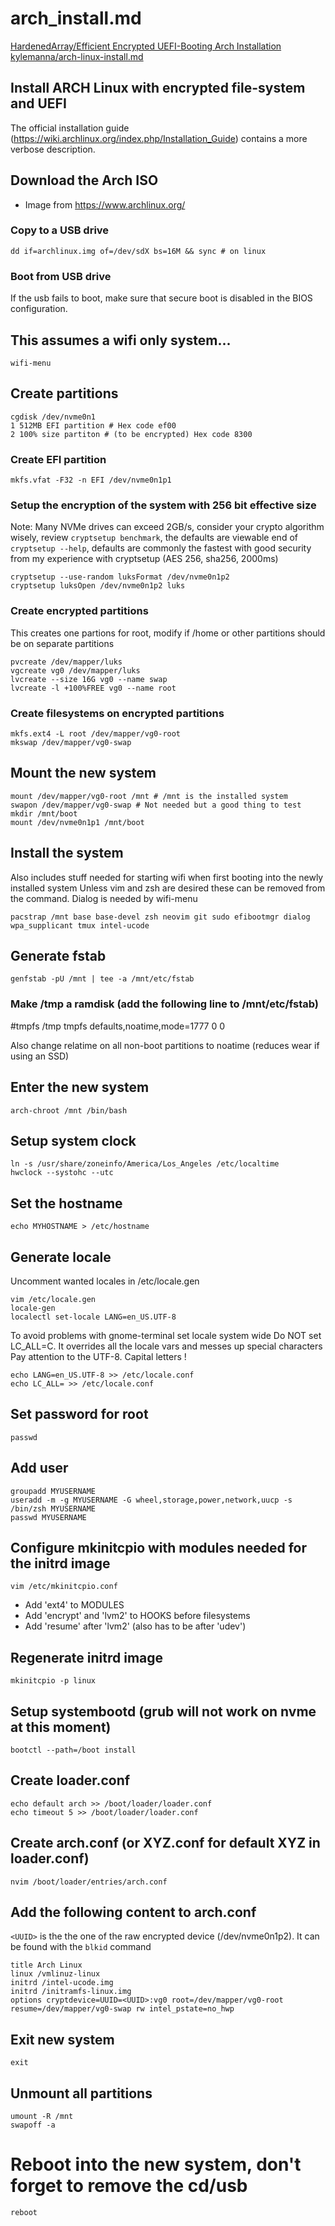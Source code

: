 # arch_install.md

[HardenedArray/Efficient Encrypted UEFI-Booting Arch Installation](https://gist.github.com/HardenedArray/31915e3d73a4ae45adc0efa9ba458b07)
[kylemanna/arch-linux-install.md](https://gist.github.com/kylemanna/cde147d777d243b82a85e9ac16b85458)

## Install ARCH Linux with encrypted file-system and UEFI

The official installation guide (https://wiki.archlinux.org/index.php/Installation_Guide) contains a more verbose description.

## Download the Arch ISO

* Image from https://www.archlinux.org/

### Copy to a USB drive

    dd if=archlinux.img of=/dev/sdX bs=16M && sync # on linux

### Boot from USB drive

If the usb fails to boot, make sure that secure boot is disabled in the BIOS configuration.

## This assumes a wifi only system...

    wifi-menu

## Create partitions

    cgdisk /dev/nvme0n1
    1 512MB EFI partition # Hex code ef00
    2 100% size partiton # (to be encrypted) Hex code 8300

### Create EFI partition

    mkfs.vfat -F32 -n EFI /dev/nvme0n1p1

### Setup the encryption of the system with 256 bit effective size

Note: Many NVMe drives can exceed 2GB/s, consider your crypto algorithm wisely, review `cryptsetup benchmark`, the defaults are viewable end of  `cryptsetup --help`, defaults are commonly the fastest with good security from my experience with cryptsetup (AES 256, sha256, 2000ms)
  
    cryptsetup --use-random luksFormat /dev/nvme0n1p2
    cryptsetup luksOpen /dev/nvme0n1p2 luks

### Create encrypted partitions

This creates one partions for root, modify if /home or other partitions should be on separate partitions

    pvcreate /dev/mapper/luks
    vgcreate vg0 /dev/mapper/luks
    lvcreate --size 16G vg0 --name swap
    lvcreate -l +100%FREE vg0 --name root

### Create filesystems on encrypted partitions
  
    mkfs.ext4 -L root /dev/mapper/vg0-root
    mkswap /dev/mapper/vg0-swap

## Mount the new system

    mount /dev/mapper/vg0-root /mnt # /mnt is the installed system
    swapon /dev/mapper/vg0-swap # Not needed but a good thing to test
    mkdir /mnt/boot
    mount /dev/nvme0n1p1 /mnt/boot

## Install the system 

Also includes stuff needed for starting wifi when first booting into the newly installed system
Unless vim and zsh are desired these can be removed from the command. Dialog is needed by wifi-menu

    pacstrap /mnt base base-devel zsh neovim git sudo efibootmgr dialog wpa_supplicant tmux intel-ucode

## Generate fstab

    genfstab -pU /mnt | tee -a /mnt/etc/fstab

### Make /tmp a ramdisk (add the following line to /mnt/etc/fstab)
#tmpfs	/tmp	tmpfs	defaults,noatime,mode=1777	0	0

Also change relatime on all non-boot partitions to noatime (reduces wear if using an SSD)

## Enter the new system

    arch-chroot /mnt /bin/bash

## Setup system clock

    ln -s /usr/share/zoneinfo/America/Los_Angeles /etc/localtime
    hwclock --systohc --utc

## Set the hostname

    echo MYHOSTNAME > /etc/hostname

## Generate locale

Uncomment wanted locales in /etc/locale.gen

    vim /etc/locale.gen
    locale-gen
    localectl set-locale LANG=en_US.UTF-8

To avoid problems with gnome-terminal set locale system wide
Do NOT set LC_ALL=C. It overrides all the locale vars and messes up special characters
Pay attention to the UTF-8. Capital letters !

    echo LANG=en_US.UTF-8 >> /etc/locale.conf
    echo LC_ALL= >> /etc/locale.conf


## Set password for root

    passwd

## Add user

    groupadd MYUSERNAME
    useradd -m -g MYUSERNAME -G wheel,storage,power,network,uucp -s /bin/zsh MYUSERNAME
    passwd MYUSERNAME

## Configure mkinitcpio with modules needed for the initrd image

    vim /etc/mkinitcpio.conf

* Add 'ext4' to MODULES
* Add 'encrypt' and 'lvm2' to HOOKS before filesystems
* Add 'resume' after 'lvm2' (also has to be after 'udev')

## Regenerate initrd image

    mkinitcpio -p linux

## Setup systembootd (grub will not work on nvme at this moment)

    bootctl --path=/boot install

## Create loader.conf

    echo default arch >> /boot/loader/loader.conf
    echo timeout 5 >> /boot/loader/loader.conf

## Create arch.conf (or XYZ.conf for default XYZ in loader.conf)

    nvim /boot/loader/entries/arch.conf

## Add the following content to arch.conf

`<UUID>` is the the one of the raw encrypted device (/dev/nvme0n1p2). It can be found with the `blkid` command

    title Arch Linux
    linux /vmlinuz-linux
    initrd /intel-ucode.img
    initrd /initramfs-linux.img
    options cryptdevice=UUID=<UUID>:vg0 root=/dev/mapper/vg0-root resume=/dev/mapper/vg0-swap rw intel_pstate=no_hwp

## Exit new system

    exit

## Unmount all partitions

    umount -R /mnt
    swapoff -a

# Reboot into the new system, don't forget to remove the cd/usb

    reboot
